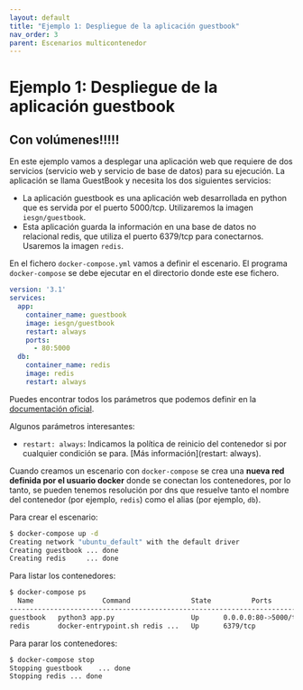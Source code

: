 ```yaml
---
layout: default
title: "Ejemplo 1: Despliegue de la aplicación guestbook"
nav_order: 3
parent: Escenarios multicontenedor
---
```

# Ejemplo 1: Despliegue de la aplicación guestbook

## Con volúmenes!!!!!

En este ejemplo vamos a desplegar una aplicación web que requiere de dos servicios (servicio web y servicio de base de datos) para su ejecución. La aplicación se llama GuestBook y necesita los dos siguientes servicios:

* La aplicación guestbook es una aplicación web desarrollada en python que es servida por el puerto 5000/tcp. Utilizaremos la imagen `iesgn/guestbook`.
* Esta aplicación guarda la información en una base de datos no relacional redis, que utiliza el puerto 6379/tcp para conectarnos. Usaremos la imagen `redis`.


En el fichero `docker-compose.yml` vamos a definir el escenario. El programa `docker-compose` se debe ejecutar en el directorio donde este ese fichero. 

```yaml
version: '3.1'
services:
  app:
    container_name: guestbook
    image: iesgn/guestbook
    restart: always
    ports:
      - 80:5000
  db:
    container_name: redis
    image: redis
    restart: always
```

Puedes encontrar todos los parámetros que podemos definir en la [documentación oficial](https://docs.docker.com/compose/compose-file/compose-file-v3/).

Algunos parámetros interesantes:

* `restart: always`: Indicamos la política de reinicio del contenedor si por cualquier condición se para. [Más información](restart: always).

Cuando creamos un escenario con `docker-compose` se crea una **nueva red definida por el usuario docker** donde se conectan los contenedores, por lo tanto, se pueden tenemos resolución por dns que resuelve tanto el nombre del contenedor (por ejemplo, `redis`) como el alias (por ejemplo, `db`).

Para crear el escenario:

```bash
$ docker-compose up -d
Creating network "ubuntu_default" with the default driver
Creating guestbook ... done
Creating redis     ... done
```

Para listar los contenedores:

```bash
$ docker-compose ps
  Name                 Command               State          Ports        
-------------------------------------------------------------------------
guestbook   python3 app.py                   Up      0.0.0.0:80->5000/tcp
redis       docker-entrypoint.sh redis ...   Up      6379/tcp            
```

Para parar los contenedores:

```bash
$ docker-compose stop 
Stopping guestbook    ... done
Stopping redis ... done
```





